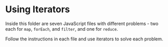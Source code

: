 # Using Iterators

Inside this folder are seven JavaScript files with different problems - two each for `map`, `forEach`, and `filter`, and one for `reduce`. 

Follow the instructions in each file and use iterators to solve each problem.
